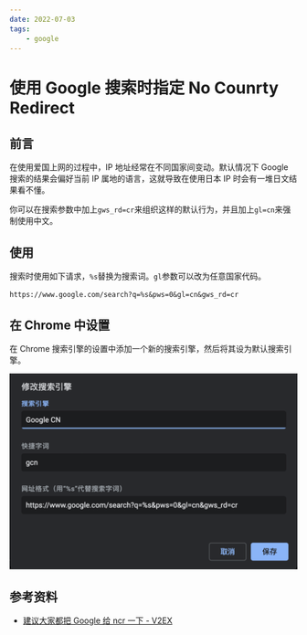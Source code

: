 ```yaml
---
date: 2022-07-03
tags:
    - google
---
```


# 使用 Google 搜索时指定 No Counrty Redirect

## 前言

在使用爱国上网的过程中，IP 地址经常在不同国家间变动。默认情况下 Google 搜索的结果会偏好当前 IP 属地的语言，这就导致在使用日本 IP 时会有一堆日文结果看不懂。

你可以在搜索参数中加上`gws_rd=cr`来组织这样的默认行为，并且加上`gl=cn`来强制使用中文。

<!-- more -->

## 使用

搜索时使用如下请求，`%s`替换为搜索词。`gl`参数可以改为任意国家代码。

```
https://www.google.com/search?q=%s&pws=0&gl=cn&gws_rd=cr
```

## 在 Chrome 中设置

在 Chrome 搜索引擎的设置中添加一个新的搜索引擎，然后将其设为默认搜索引擎。

![image-20220703002722383](google-no-counrty-redirect.assets/image-20220703002722383.png)

## 参考资料

- [建议大家都把 Google 给 ncr 一下 - V2EX](https://v2ex.com/t/770093)
